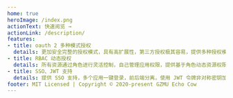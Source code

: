 ```yaml
---
home: true
heroImage: /index.png
actionText: 快速阅览 →
actionLink: /description/
features:
- title: oauth 2 多种模式授权
  details: 更加安全完整的授权模式，具有高扩展性，第三方授权极其容易，提供多种授权模式支持。
- title: RBAC 动态授权
  details: 所有资源通过角色进行灵活控制，自己管理应用权限，提供基于角色动态资源权限控制。
- title: SSO、JWT 支持
  details: 提供 SSO 支持，多个应用一键登录，前后端分离，使用 JWT 令牌非对称密钥加密，具有高安全性。
footer: MIT Licensed | Copyright © 2020-present GZMU Echo Cow
---
```

